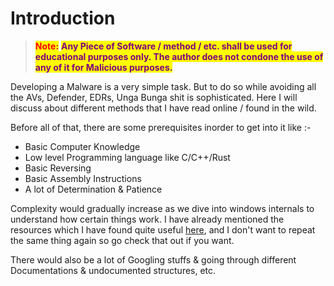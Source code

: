 # Introduction

> <mark style="color:red;">**Note:**</mark> <mark style="color:purple;">**Any Piece of Software / method / etc. shall be used for educational purposes only. The author does not condone the use of any of it for Malicious purposes.**</mark>



Developing a Malware is a very simple task. But to do so while avoiding all the AVs, Defender, EDRs, Unga Bunga shit is sophisticated. Here I will discuss about different methods that I have read online / found in the wild.

Before all of that, there are some prerequisites inorder to get into it like :-

* Basic Computer Knowledge
* Low level Programming language like C/C++/Rust
* Basic Reversing
* Basic Assembly Instructions
* A lot of Determination & Patience

Complexity would gradually increase as we dive into windows internals to understand how certain things work. I have already mentioned the resources which I have found quite useful [here](https://github.com/ZzN1NJ4/Malware-Development/blob/main/RESOURCES.md), and I don't want to repeat the same thing again so go check that out if you want.

There would also be a lot of Googling stuffs & going through different Documentations & undocumented structures, etc.

